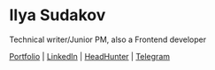 # Ilya Sudakov

Technical writer/Junior PM, also a Frontend developer

[Portfolio](https://ilyasudakov.github.io/monospace) | 
[LinkedIn](https://www.linkedin.com/in/ilyasudakov) |
[HeadHunter](https://spb.hh.ru/resume/340dcd78ff0b369fe40039ed1f534c6a4e756e) | 
[Telegram](https://t.me/ilyasudakov)
